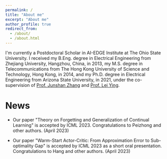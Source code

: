 ```yaml
---
permalink: /
title: "About me"
excerpt: "About me"
author_profile: true
redirect_from: 
  - /about/
  - /about.html
---
```


I'm currently a Postdoctoral Scholar in AI-EDGE Institute at The Ohio State University. I received my B.Eng. degree in Electrical Engineering from Zhejiang University, Hangzhou, China, in 2013, my M.S. degree in Telecommunications from The Hong Kong University of Science and Technology, Hong Kong, in 2014, and my Ph.D. degree in Electrical Engineering from Arizona State University, in 2021, under the co-supervision of [Prof. Junshan Zhang](https://faculty.engineering.ucdavis.edu/jzhang/) and [Prof. Lei Ying](https://leiying.engin.umich.edu/).


News
======

* Our paper "Theory on Forgetting and Generalization of Continual Learning" is accepted by ICML 2023. Congratulations to Peizhong and other authors. (April 2023)

* Our paper "Warm-Start Actor-Critic: From Approximation Error to Sub-optimality Gap" is accepted by ICML 2023 as a short oral presentation. Congratulations to Hang and other authors. (April 2023)





